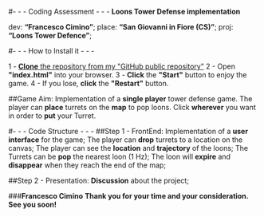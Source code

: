 
#- - - Coding Assessment - - -
**Loons Tower Defense implementation**

dev: **“Francesco Cimino”**;
place: **“San Giovanni in Fiore (CS)”**;
proj: **“Loons Tower Defence”**;



#- - - How to Install it - - -

1 - [**Clone** the repository from my "GitHub public repository"](https://github.com/FRA2721/Loons-Tower-Defense)
2 - Open **"index.html"** into your browser.
3 - **Click** the **"Start"** button to enjoy the game.
4 - If you lose, **click** the **"Restart"** button.



##Game Aim:
  Implementation of a **single player** tower defense game.
  The player can **place** turrets on the **map** to pop loons.
  Click **wherever** you want in order to **put** your Turret.



#- - - Code Structure - - -
##Step 1 - FrontEnd:
  Implementation of a **user interface** for the game;
  The player can **drop** turrets to a location on the canvas;
  The player can see the **location** and **trajectory** of the loons;
  The Turrets can be **pop** the nearest loon (1 Hz);
  The loon will **expire** and **disappear** when they reach the end of the map;



##Step 2 - Presentation:
  **Discussion** about the project;



###**Francesco Cimino**
**Thank you for your time and your consideration. See you soon!**